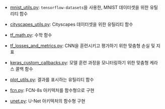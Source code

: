 - [mnist_utils.py](mnist_utils.py): `tensorflow-datasets`을 사용한, MNIST 데이터셋을 위한 유틸리티 함수
- [cityscapes_utils.py](cityscapes_utils.py): Cityscapes 데이터셋을 위한 유틸리티 함수

- [tf_math.py](tf_math.py): 수학 함수
- [tf_losses_and_metrics.py](tf_losses_and_metrics.py): CNN을 훈련시키고 평가하기 위한 맞춤형 손실 및 지표
- [keras_custom_callbacks.py](keras_custom_callbacks.py): 모델 훈련 과정을 모니터링하기 위한 맞춤형 케라스 콜백 함수
- [plot_utils.py](plot_utils.py): 결과를 표시하는 유틸리티 함수

- [fcn.py](fcn.py): FCN-8s 아키텍처를 함수형으로 구현
- [unet.py](unet.py): U-Net 아키텍처의 함수형 구현
